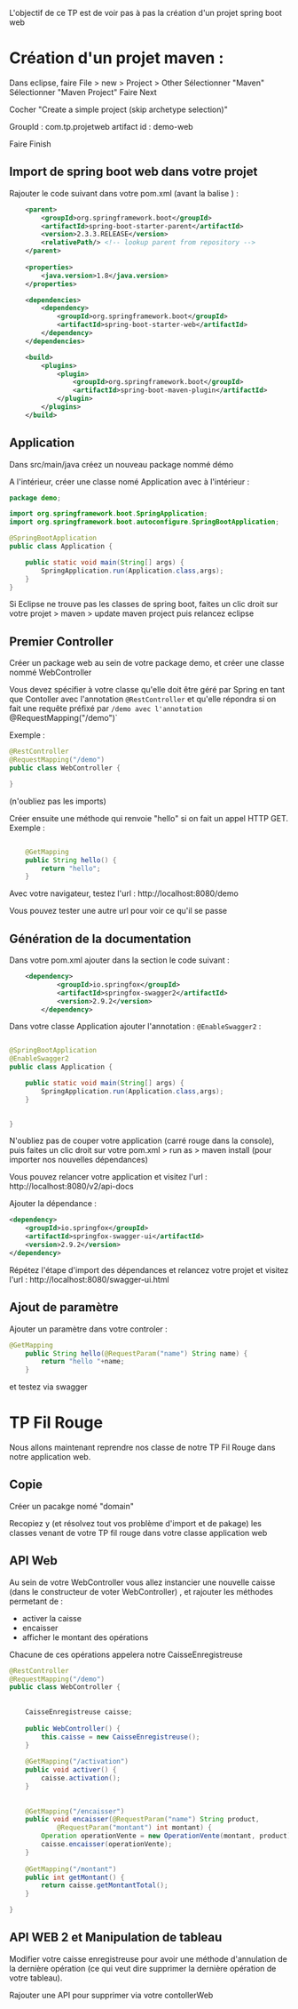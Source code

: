 L'objectif de ce TP est de voir pas à pas la création d'un projet spring boot web

# Création d'un projet maven :

Dans eclipse, faire File > new > Project > Other
Sélectionner "Maven"
Sélectionner "Maven Project"
Faire Next

Cocher "Create a simple project (skip archetype selection)"

GroupId : com.tp.projetweb
artifact id : demo-web

Faire Finish

## Import de spring boot web dans votre projet

Rajouter le code suivant dans votre pom.xml (avant la balise </project> ) :

```xml
	<parent>
		<groupId>org.springframework.boot</groupId>
		<artifactId>spring-boot-starter-parent</artifactId>
		<version>2.3.3.RELEASE</version>
		<relativePath/> <!-- lookup parent from repository -->
	</parent>
	
	<properties>
		<java.version>1.8</java.version>
	</properties>

	<dependencies>
		<dependency>
			<groupId>org.springframework.boot</groupId>
			<artifactId>spring-boot-starter-web</artifactId>
		</dependency>
	</dependencies>

	<build>
		<plugins>
			<plugin>
				<groupId>org.springframework.boot</groupId>
				<artifactId>spring-boot-maven-plugin</artifactId>
			</plugin>
		</plugins>
	</build>
```

## Application 

Dans src/main/java créez un nouveau package nommé démo

A l'intérieur, créer une classe nomé Application avec à l'intérieur :

```java
package demo;

import org.springframework.boot.SpringApplication;
import org.springframework.boot.autoconfigure.SpringBootApplication;

@SpringBootApplication
public class Application {

	public static void main(String[] args) {
		SpringApplication.run(Application.class,args);
	}
}


```

Si Eclipse ne trouve pas les classes de spring boot, faites un clic droit sur votre projet > maven > update maven project puis relancez eclipse

## Premier Controller

Créer un package web au sein de votre package demo, et créer une classe nommé WebController

Vous devez spécifier à votre classe qu'elle doit être géré par Spring en tant que Contoller avec l'annotation `@RestController`
et qu'elle répondra si on fait une requête préfixé par `/demo avec l'annotation `@RequestMapping("/demo")`

Exemple :

```java 
@RestController
@RequestMapping("/demo")
public class WebController {

}
```

(n'oubliez pas les imports)

Créer ensuite une méthode qui renvoie "hello" si on fait un appel HTTP GET. Exemple :

```java

	@GetMapping
	public String hello() {
		return "hello";
	}
```

Avec votre navigateur, testez l'url : http://localhost:8080/demo 

Vous pouvez tester une autre url pour voir ce qu'il se passe



## Génération de la documentation

Dans votre pom.xml ajouter dans la section <dependencies> le code suivant :

```xml
	<dependency>
			<groupId>io.springfox</groupId>
			<artifactId>springfox-swagger2</artifactId>
			<version>2.9.2</version>
		</dependency>

```

Dans votre classe Application ajouter l'annotation : `@EnableSwagger2` :

```java

@SpringBootApplication
@EnableSwagger2
public class Application {

	public static void main(String[] args) {
		SpringApplication.run(Application.class,args);
	}
	

}


``` 


N'oubliez pas de couper votre application (carré rouge dans la console), puis faites un clic droit sur votre pom.xml > run as > maven install (pour importer nos nouvelles dépendances)

Vous pouvez relancer votre application et visitez l'url : http://localhost:8080/v2/api-docs

Ajouter la dépendance : 

```xml
<dependency>
    <groupId>io.springfox</groupId>
    <artifactId>springfox-swagger-ui</artifactId>
    <version>2.9.2</version>
</dependency>
``` 

Répétez l'étape d'import des dépendances et relancez votre projet et visitez l'url : http://localhost:8080/swagger-ui.html 


## Ajout de paramètre

Ajouter un paramètre dans votre controler :

```java
@GetMapping
	public String hello(@RequestParam("name") String name) {
		return "hello "+name;
	}

```

et testez via swagger

# TP Fil Rouge

Nous allons maintenant reprendre nos classe de notre TP Fil Rouge dans notre application web.

## Copie

Créer un pacakge nomé "domain"

Recopiez y (et résolvez tout vos problème d'import et de pakage) les classes venant de votre TP fil rouge dans votre classe application web

## API Web

Au sein de votre WebController vous allez instancier une nouvelle caisse (dans le constructeur de voter WebController) , et rajouter les méthodes permetant de :
* activer la caisse
* encaisser
* afficher le montant des opérations

Chacune de ces opérations appelera notre CaisseEnregistreuse

```java
@RestController
@RequestMapping("/demo")
public class WebController {
	
	
	CaisseEnregistreuse caisse;
	
	public WebController() {
		this.caisse = new CaisseEnregistreuse();
	}
	
	@GetMapping("/activation")
	public void activer() {
		caisse.activation();
	}
	
	
	@GetMapping("/encaisser")
	public void encaisser(@RequestParam("name") String product,
			@RequestParam("montant") int montant) {
		Operation operationVente = new OperationVente(montant, product);
		caisse.encaisser(operationVente);
	}
	
	@GetMapping("/montant")
	public int getMontant() {
		return caisse.getMontantTotal();
	}

}

```

## API WEB 2 et Manipulation de tableau

Modifier votre caisse enregistreuse pour avoir une méthode d'annulation de la dernière opération (ce qui veut dire supprimer la dernière opération de votre tableau).

Rajouter une API pour supprimer via votre contollerWeb
